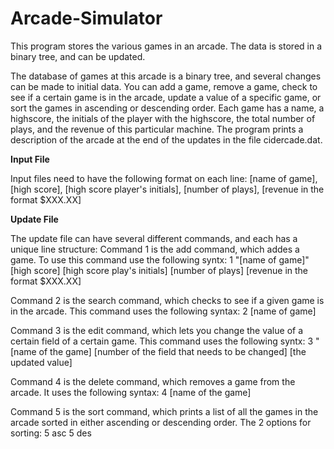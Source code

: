 # Arcade-Simulator
This program stores the various games in an arcade. The data is stored in a binary tree, and can be updated.

The database of games at this arcade is a binary tree, and several changes can be made to initial data. You can add a game, remove a game, check to see if a certain game is in the arcade, update a value of a specific game, or sort the games in ascending or descending order. Each game has a name, a highscore, the initials of the player with the highscore, the total number of plays, and the revenue of this particular machine. The program prints a description of the arcade at the end of the updates in the file cidercade.dat.

**Input File** 

Input files need to have the following format on each line:
[name of game], [high score], [high score player's initials], [number of plays], [revenue in the format $XXX.XX]

**Update File**

The update file can have several different commands, and each has a unique line structure:
Command 1 is the add command, which addes a game. To use this command use the following syntx:
1 "[name of game]" [high score] [high score play's initials] [number of plays] [revenue in the format $XXX.XX]

Command 2 is the search command, which checks to see if a given game is in the arcade. This command uses the following syntax:
2 [name of game]

Command 3 is the edit command, which lets you change the value of a certain field of a certain game. This command uses the following syntx:
3 "[name of the game] [number of the field that needs to be changed] [the updated value]

Command 4 is the delete command, which removes a game from the arcade. It uses the following syntax:
4 [name of the game]

Command 5 is the sort command, which prints a list of all the games in the arcade sorted in either ascending or descending order.
The 2 options for sorting:
5 asc
5 des
